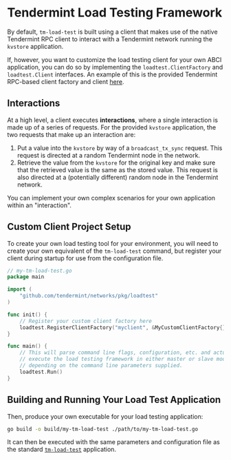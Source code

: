 # Tendermint Load Testing Framework

By default, `tm-load-test` is built using a client that makes use of the native
Tendermint RPC client to interact with a Tendermint network running the
`kvstore` application.

If, however, you want to customize the load testing client for your own ABCI
application, you can do so by implementing the `loadtest.ClientFactory` and
`loadtest.Client` interfaces. An example of this is the provided Tendermint
RPC-based client factory and client [here](./client.go#148).

## Interactions
At a high level, a client executes **interactions**, where a single interaction
is made up of a series of requests. For the provided `kvstore` application, the
two requests that make up an interaction are:

1. Put a value into the `kvstore` by way of a `broadcast_tx_sync` request. This
   request is directed at a random Tendermint node in the network.
2. Retrieve the value from the `kvstore` for the original key and make sure that
   the retrieved value is the same as the stored value. This request is also
   directed at a (potentially different) random node in the Tendermint network.

You can implement your own complex scenarios for your own application within an
"interaction".

## Custom Client Project Setup
To create your own load testing tool for your environment, you will need to
create your own equivalent of the `tm-load-test` command, but register your
client during startup for use from the configuration file.

```go
// my-tm-load-test.go
package main

import (
    "github.com/tendermint/networks/pkg/loadtest"
)

func init() {
    // Register your custom client factory here
    loadtest.RegisterClientFactory("myclient", &MyCustomClientFactory{})
}

func main() {
    // This will parse command line flags, configuration, etc. and actually
    // execute the load testing framework in either master or slave mode,
    // depending on the command line parameters supplied.
    loadtest.Run()
}
```

## Building and Running Your Load Test Application
Then, produce your own executable for your load testing application:

```bash
go build -o build/my-tm-load-test ./path/to/my-tm-load-test.go
```

It can then be executed with the same parameters and configuration file as the
standard [`tm-load-test`](../../cmd/tm-load-test/README.md) application.
